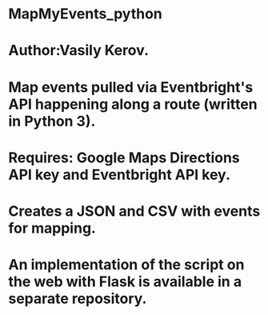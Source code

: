 # MapMyEvents_python
# Author:Vasily Kerov.
# Map events pulled via Eventbright's API happening along a route (written in Python 3).
# Requires: Google Maps Directions API key and Eventbright API key.
# Creates a JSON and CSV with events for mapping.
# An implementation of the script on the web with Flask is available in a separate repository.
